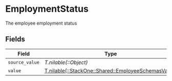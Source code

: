 # EmploymentStatus

The employee employment status


## Fields

| Field                                                                                              | Type                                                                                               | Required                                                                                           | Description                                                                                        |
| -------------------------------------------------------------------------------------------------- | -------------------------------------------------------------------------------------------------- | -------------------------------------------------------------------------------------------------- | -------------------------------------------------------------------------------------------------- |
| `source_value`                                                                                     | *T.nilable(::Object)*                                                                              | :heavy_minus_sign:                                                                                 | N/A                                                                                                |
| `value`                                                                                            | [T.nilable(::StackOne::Shared::EmployeeSchemasValue)](../../models/shared/employeeschemasvalue.md) | :heavy_minus_sign:                                                                                 | N/A                                                                                                |